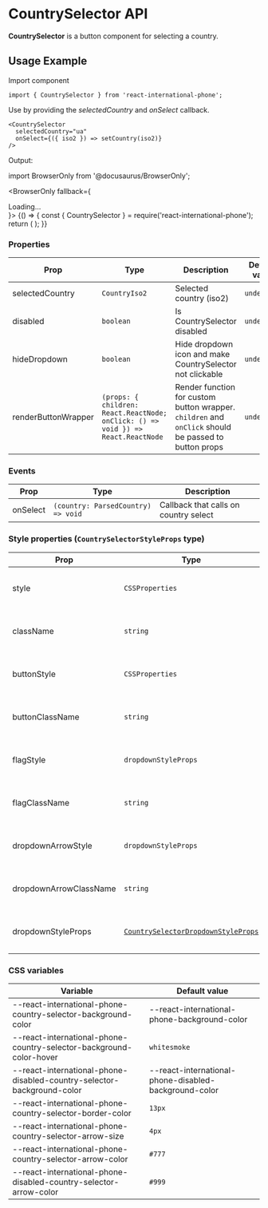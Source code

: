 # CountrySelector API

**CountrySelector** is a button component for selecting a country.

## Usage Example

Import component

```tsx
import { CountrySelector } from 'react-international-phone';
```

Use by providing the _selectedCountry_ and _onSelect_ callback.

```tsx
<CountrySelector
  selectedCountry="ua"
  onSelect={({ iso2 }) => setCountry(iso2)}
/>
```

Output:

import BrowserOnly from '@docusaurus/BrowserOnly';

<BrowserOnly fallback={<div>Loading...</div>}>
{() => {
const { CountrySelector } = require('react-international-phone');
return (
<CountrySelector selectedCountry="ua" />
);
}}
</BrowserOnly>

### Properties

| Prop                | Type                                                                             | Description                                                                                          | Default value |
| ------------------- | -------------------------------------------------------------------------------- | ---------------------------------------------------------------------------------------------------- | ------------- |
| selectedCountry     | `CountryIso2`                                                                    | Selected country (iso2)                                                                              | `undefined`   |
| disabled            | `boolean`                                                                        | Is CountrySelector disabled                                                                          | `undefined`   |
| hideDropdown        | `boolean`                                                                        | Hide dropdown icon and make CountrySelector not clickable                                            | `undefined`   |
| renderButtonWrapper | `(props: { children: React.ReactNode; onClick: () => void }) => React.ReactNode` | Render function for custom button wrapper. `children` and `onClick` should be passed to button props | `undefined`   |

### Events

| Prop     | Type                               | Description                           |
| -------- | ---------------------------------- | ------------------------------------- |
| onSelect | `(country: ParsedCountry) => void` | Callback that calls on country select |

### Style properties (`CountrySelectorStyleProps` type)

| Prop                   | Type                                                                                                | Description                                             |
| ---------------------- | --------------------------------------------------------------------------------------------------- | ------------------------------------------------------- |
| style                  | `CSSProperties`                                                                                     | Custom styles for **CountrySelector container**         |
| className              | `string`                                                                                            | Custom className for **CountrySelector container**      |
| buttonStyle            | `CSSProperties`                                                                                     | Custom styles for **CountrySelector button**            |
| buttonClassName        | `string`                                                                                            | Custom className for **CountrySelector button**         |
| flagStyle              | `dropdownStyleProps`                                                                                | Custom styles for **CountrySelector flag**              |
| flagClassName          | `string`                                                                                            | Custom className for **CountrySelector flag**           |
| dropdownArrowStyle     | `dropdownStyleProps`                                                                                | Custom styles for **CountrySelector dropdown arrow**    |
| dropdownArrowClassName | `string`                                                                                            | Custom className for **CountrySelector dropdown arrow** |
| dropdownStyleProps     | [`CountrySelectorDropdownStyleProps`](/docs/Subcomponents%20API/CountrySelectorDropdown#properties) | Style properties for **CountrySelector dropdown**       |

### CSS variables

| Variable                                                               | Default value                                         |
| ---------------------------------------------------------------------- | ----------------------------------------------------- |
| --react-international-phone-country-selector-background-color          | --react-international-phone-background-color          |
| --react-international-phone-country-selector-background-color-hover    | `whitesmoke`                                          |
| --react-international-phone-disabled-country-selector-background-color | --react-international-phone-disabled-background-color |
| --react-international-phone-country-selector-border-color              | `13px`                                                |
| --react-international-phone-country-selector-arrow-size                | `4px`                                                 |
| --react-international-phone-country-selector-arrow-color               | `#777`                                                |
| --react-international-phone-disabled-country-selector-arrow-color      | `#999`                                                |
